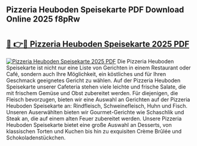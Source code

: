 ## Pizzeria Heuboden Speisekarte PDF Download Online 2025 f8pRw

# <h2><a href="http://gcajrzj.nevu.top/?p=Pizzeria+Heuboden+Speisekarte">🔗 👉🔴 Pizzeria Heuboden Speisekarte 2025 PDF</a></h2>

[![Pizzeria Heuboden Speisekarte 2025 PDF](https://i.imgur.com/dBaPXMq.png)](http://gcajrzj.nevu.top/?p=Pizzeria+Heuboden+Speisekarte)
Die Pizzeria Heuboden Speisekarte ist nicht nur eine Liste von Gerichten in einem Restaurant oder Café, sondern auch Ihre Möglichkeit, ein köstliches und für Ihren Geschmack geeignetes Gericht zu wählen. Auf der Pizzeria Heuboden Speisekarte unserer Cafeteria stehen viele leichte und frische Salate, die mit frischem Gemüse und Obst zubereitet werden. Für diejenigen, die Fleisch bevorzugen, bieten wir eine Auswahl an Gerichten auf der Pizzeria Heuboden Speisekarte an: Rindfleisch, Schweinefleisch, Huhn und Fisch. Unseren Auserwählten bieten wir Gourmet-Gerichte wie Schaschlik und Steak an, die auf einem alten Feuer zubereitet werden. Unsere Pizzeria Heuboden Speisekarte bietet eine große Auswahl an Desserts, von klassischen Torten und Kuchen bis hin zu exquisiten Crème Brûlée und Schokoladenstückchen.
